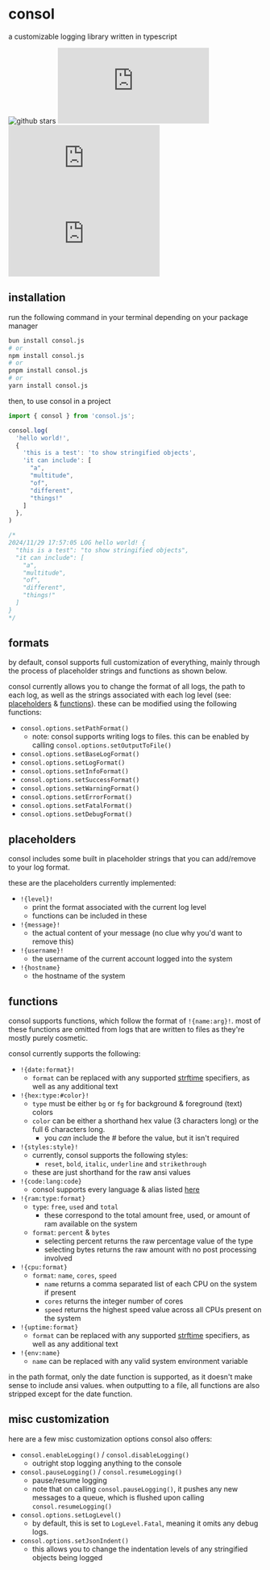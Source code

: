 # consol
a customizable logging library written in typescript

![github stars](https://badgen.net/github/stars/aprilsbloom/consol)
![npm version](https://badgen.net/npm/v/consol.js)
![total npm downloads](https://badgen.net/npm/dt/consol.js)
![monthly npm downloads](https://badgen.net/npm/dm/consol.js)

## installation
run the following command in your terminal depending on your package manager
```bash
bun install consol.js
# or
npm install consol.js
# or
pnpm install consol.js
# or
yarn install consol.js
```

then, to use consol in a project
```ts
import { consol } from 'consol.js';

consol.log(
  'hello world!',
  {
    'this is a test': 'to show stringified objects',
    'it can include': [
      "a",
      "multitude",
      "of",
      "different",
      "things!"
    ]
  },
)

/*
2024/11/29 17:57:05 LOG hello world! {
  "this is a test": "to show stringified objects",
  "it can include": [
    "a",
    "multitude",
    "of",
    "different",
    "things!"
  ]
}
*/
```

## formats
by default, consol supports full customization of everything, mainly through the process of placeholder strings and functions as shown below.

consol currently allows you to change the format of all logs, the path to each log, as well as the strings associated with each log level (see: [placeholders](#placeholders) & [functions](#functions)). these can be modified using the following functions:
- `consol.options.setPathFormat()`
  - note: consol supports writing logs to files. this can be enabled by calling `consol.options.setOutputToFile()`
- `consol.options.setBaseLogFormat()`
- `consol.options.setLogFormat()`
- `consol.options.setInfoFormat()`
- `consol.options.setSuccessFormat()`
- `consol.options.setWarningFormat()`
- `consol.options.setErrorFormat()`
- `consol.options.setFatalFormat()`
- `consol.options.setDebugFormat()`


## placeholders
consol includes some built in placeholder strings that you can add/remove to your log format.

these are the placeholders currently implemented:
- `!{level}!`
  - print the format associated with the current log level
  - functions can be included in these
- `!{message}!`
  - the actual content of your message (no clue why you'd want to remove this)
- `!{username}!`
  - the username of the current account logged into the system
- `!{hostname}`
  - the hostname of the system


## functions
consol supports functions, which follow the format of `!{name:arg}!`. most of these functions are omitted from logs that are written to files as they're mostly purely cosmetic.

consol currently supports the following:
- `!{date:format}!`
  - `format` can be replaced with any supported [strftime](https://github.com/samsonjs/strftime?tab=readme-ov-file#supported-specifiers) specifiers, as well as any additional text
- `!{hex:type:#color}!`
  - `type` must be either `bg` or `fg` for background & foreground (text) colors
  - `color` can be either a shorthand hex value (3 characters long) or the full 6 characters long.
    - you *can* include the # before the value, but it isn't required
- `!{styles:style}!`
  - currently, consol supports the following styles:
    - `reset`, `bold`, `italic`, `underline` and `strikethrough`
  - these are just shorthand for the raw ansi values
- `!{code:lang:code}`
  - consol supports every language & alias listed [here](https://github.com/highlightjs/highlight.js/blob/main/SUPPORTED_LANGUAGES.md)
- `!{ram:type:format}`
  - `type`: `free`, `used` and `total`
    - these correspond to the total amount free, used, or amount of ram available on the system
  - `format`: `percent` & `bytes`
    - selecting percent returns the raw percentage value of the type
    - selecting bytes returns the raw amount with no post processing involved
- `!{cpu:format}`
  - `format`: `name`, `cores`, `speed`
    - `name` returns a comma separated list of each CPU on the system if present
    - `cores` returns the integer number of cores
    - `speed` returns the highest speed value across all CPUs present on the system
- `!{uptime:format}`
  - `format` can be replaced with any supported [strftime](https://github.com/samsonjs/strftime?tab=readme-ov-file#supported-specifiers) specifiers, as well as any additional text
- `!{env:name}`
  - `name` can be replaced with any valid system environment variable

in the path format, only the date function is supported, as it doesn't make sense to include ansi values.
when outputting to a file, all functions are also stripped except for the date function.


## misc customization
here are a few misc customization options consol also offers:
- `consol.enableLogging()` / `consol.disableLogging()`
  - outright stop logging anything to the console
- `consol.pauseLogging()` / `consol.resumeLogging()`
  - pause/resume logging
  - note that on calling `consol.pauseLogging()`, it pushes any new messages to a queue, which is flushed upon calling `consol.resumeLogging()`
- `consol.options.setLogLevel()`
  - by default, this is set to `LogLevel.Fatal`, meaning it omits any debug logs.
- `consol.options.setJsonIndent()`
  - this allows you to change the indentation levels of any stringified objects being logged
